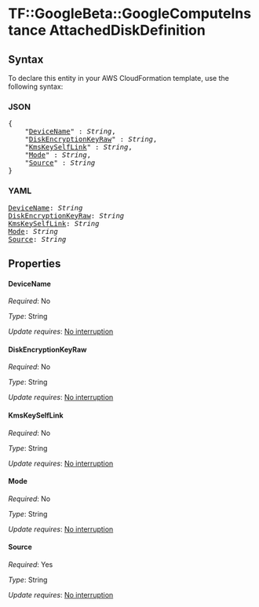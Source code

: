 # TF::GoogleBeta::GoogleComputeInstance AttachedDiskDefinition

## Syntax

To declare this entity in your AWS CloudFormation template, use the following syntax:

### JSON

<pre>
{
    "<a href="#devicename" title="DeviceName">DeviceName</a>" : <i>String</i>,
    "<a href="#diskencryptionkeyraw" title="DiskEncryptionKeyRaw">DiskEncryptionKeyRaw</a>" : <i>String</i>,
    "<a href="#kmskeyselflink" title="KmsKeySelfLink">KmsKeySelfLink</a>" : <i>String</i>,
    "<a href="#mode" title="Mode">Mode</a>" : <i>String</i>,
    "<a href="#source" title="Source">Source</a>" : <i>String</i>
}
</pre>

### YAML

<pre>
<a href="#devicename" title="DeviceName">DeviceName</a>: <i>String</i>
<a href="#diskencryptionkeyraw" title="DiskEncryptionKeyRaw">DiskEncryptionKeyRaw</a>: <i>String</i>
<a href="#kmskeyselflink" title="KmsKeySelfLink">KmsKeySelfLink</a>: <i>String</i>
<a href="#mode" title="Mode">Mode</a>: <i>String</i>
<a href="#source" title="Source">Source</a>: <i>String</i>
</pre>

## Properties

#### DeviceName

_Required_: No

_Type_: String

_Update requires_: [No interruption](https://docs.aws.amazon.com/AWSCloudFormation/latest/UserGuide/using-cfn-updating-stacks-update-behaviors.html#update-no-interrupt)

#### DiskEncryptionKeyRaw

_Required_: No

_Type_: String

_Update requires_: [No interruption](https://docs.aws.amazon.com/AWSCloudFormation/latest/UserGuide/using-cfn-updating-stacks-update-behaviors.html#update-no-interrupt)

#### KmsKeySelfLink

_Required_: No

_Type_: String

_Update requires_: [No interruption](https://docs.aws.amazon.com/AWSCloudFormation/latest/UserGuide/using-cfn-updating-stacks-update-behaviors.html#update-no-interrupt)

#### Mode

_Required_: No

_Type_: String

_Update requires_: [No interruption](https://docs.aws.amazon.com/AWSCloudFormation/latest/UserGuide/using-cfn-updating-stacks-update-behaviors.html#update-no-interrupt)

#### Source

_Required_: Yes

_Type_: String

_Update requires_: [No interruption](https://docs.aws.amazon.com/AWSCloudFormation/latest/UserGuide/using-cfn-updating-stacks-update-behaviors.html#update-no-interrupt)

